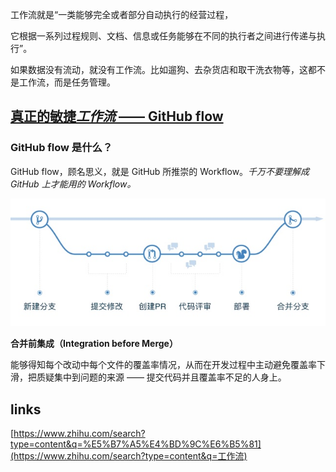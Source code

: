 工作流就是“一类能够完全或者部分自动执行的经营过程，

它根据一系列过程规则、文档、信息或任务能够在不同的执行者之间进行传递与执行”。



如果数据没有流动，就没有工作流。比如遛狗、去杂货店和取干洗衣物等，这都不是工作流，而是任务管理。



## [真正的敏捷*工作流* —— GitHub flow](https://zhuanlan.zhihu.com/p/81396787)

### GitHub flow 是什么？

GitHub flow，顾名思义，就是 GitHub 所推崇的 Workflow。*千万不要理解成 GitHub 上才能用的 Workflow。*

![](images/github-workflow.jpg)



**合并前集成（Integration before Merge）**

能够得知每个改动中每个文件的覆盖率情况，从而在开发过程中主动避免覆盖率下滑，把质疑集中到问题的来源 —— 提交代码并且覆盖率不足的人身上。



## links

[https://www.zhihu.com/search?type=content&q=%E5%B7%A5%E4%BD%9C%E6%B5%81](https://www.zhihu.com/search?type=content&q=工作流)

